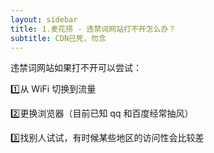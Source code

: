 ```yaml
---
layout: sidebar
title: 1.麦花捞 - 违禁词网站打不开怎么办？
subtitle: CDN已死，勿念
---
```


违禁词网站如果打不开可以尝试：

1️⃣从 WiFi 切换到流量

2️⃣更换浏览器（目前已知 qq 和百度经常抽风）

3️⃣找别人试试，有时候某些地区的访问性会比较差

